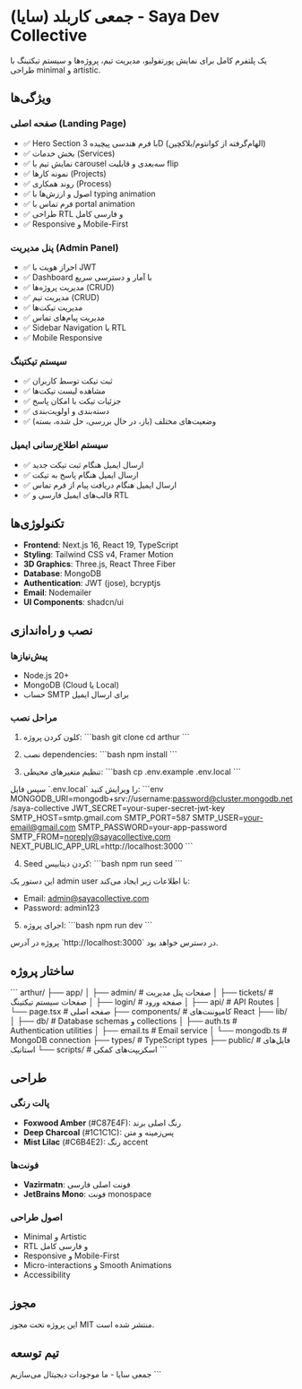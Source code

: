 # جمعی کاربلد (سایا) - Saya Dev Collective

یک پلتفرم کامل برای نمایش پورتفولیو، مدیریت تیم، پروژه‌ها و سیستم تیکتینگ با طراحی minimal و artistic.

## ویژگی‌ها

### صفحه اصلی (Landing Page)
- ✅ Hero Section با فرم هندسی پیچیده 3D (الهام‌گرفته از کوانتوم/بلاکچین)
- ✅ بخش خدمات (Services)
- ✅ نمایش تیم با carousel سه‌بعدی و قابلیت flip
- ✅ نمونه کارها (Projects)
- ✅ روند همکاری (Process)
- ✅ اصول و ارزش‌ها با typing animation
- ✅ فرم تماس با portal animation
- ✅ طراحی RTL و فارسی کامل
- ✅ Responsive و Mobile-First

### پنل مدیریت (Admin Panel)
- ✅ احراز هویت با JWT
- ✅ Dashboard با آمار و دسترسی سریع
- ✅ مدیریت پروژه‌ها (CRUD)
- ✅ مدیریت تیم (CRUD)
- ✅ مدیریت تیکت‌ها
- ✅ مدیریت پیام‌های تماس
- ✅ Sidebar Navigation با RTL
- ✅ Mobile Responsive

### سیستم تیکتینگ
- ✅ ثبت تیکت توسط کاربران
- ✅ مشاهده لیست تیکت‌ها
- ✅ جزئیات تیکت با امکان پاسخ
- ✅ دسته‌بندی و اولویت‌بندی
- ✅ وضعیت‌های مختلف (باز، در حال بررسی، حل شده، بسته)

### سیستم اطلاع‌رسانی ایمیل
- ✅ ارسال ایمیل هنگام ثبت تیکت جدید
- ✅ ارسال ایمیل هنگام پاسخ به تیکت
- ✅ ارسال ایمیل هنگام دریافت پیام از فرم تماس
- ✅ قالب‌های ایمیل فارسی و RTL

## تکنولوژی‌ها

- **Frontend**: Next.js 16, React 19, TypeScript
- **Styling**: Tailwind CSS v4, Framer Motion
- **3D Graphics**: Three.js, React Three Fiber
- **Database**: MongoDB
- **Authentication**: JWT (jose), bcryptjs
- **Email**: Nodemailer
- **UI Components**: shadcn/ui

## نصب و راه‌اندازی

### پیش‌نیازها
- Node.js 20+
- MongoDB (Cloud یا Local)
- حساب SMTP برای ارسال ایمیل

### مراحل نصب

1. کلون کردن پروژه:
\`\`\`bash
git clone <repository-url>
cd arthur
\`\`\`

2. نصب dependencies:
\`\`\`bash
npm install
\`\`\`

3. تنظیم متغیرهای محیطی:
\`\`\`bash
cp .env.example .env.local
\`\`\`

سپس فایل \`.env.local\` را ویرایش کنید:
\`\`\`env
MONGODB_URI=mongodb+srv://username:password@cluster.mongodb.net/saya-collective
JWT_SECRET=your-super-secret-jwt-key
SMTP_HOST=smtp.gmail.com
SMTP_PORT=587
SMTP_USER=your-email@gmail.com
SMTP_PASSWORD=your-app-password
SMTP_FROM=noreply@sayacollective.com
NEXT_PUBLIC_APP_URL=http://localhost:3000
\`\`\`

4. Seed کردن دیتابیس:
\`\`\`bash
npm run seed
\`\`\`

این دستور یک admin user با اطلاعات زیر ایجاد می‌کند:
- Email: admin@sayacollective.com
- Password: admin123

5. اجرای پروژه:
\`\`\`bash
npm run dev
\`\`\`

پروژه در آدرس \`http://localhost:3000\` در دسترس خواهد بود.

## ساختار پروژه

\`\`\`
arthur/
├── app/
│   ├── admin/              # صفحات پنل مدیریت
│   ├── tickets/            # صفحات سیستم تیکتینگ
│   ├── login/              # صفحه ورود
│   ├── api/                # API Routes
│   └── page.tsx            # صفحه اصلی
├── components/             # کامپوننت‌های React
├── lib/
│   ├── db/                 # Database schemas و collections
│   ├── auth.ts             # Authentication utilities
│   ├── email.ts            # Email service
│   └── mongodb.ts          # MongoDB connection
├── types/                  # TypeScript types
├── public/                 # فایل‌های استاتیک
└── scripts/                # اسکریپت‌های کمکی
\`\`\`

## طراحی

### پالت رنگی
- **Foxwood Amber** (#C87E4F): رنگ اصلی برند
- **Deep Charcoal** (#1C1C1C): پس‌زمینه و متن
- **Mist Lilac** (#C6B4E2): رنگ accent

### فونت‌ها
- **Vazirmatn**: فونت اصلی فارسی
- **JetBrains Mono**: فونت monospace

### اصول طراحی
- Minimal و Artistic
- RTL و فارسی کامل
- Responsive و Mobile-First
- Micro-interactions و Smooth Animations
- Accessibility

## مجوز

این پروژه تحت مجوز MIT منتشر شده است.

## تیم توسعه

جمعی سایا - ما موجودات دیجیتال می‌سازیم
\`\`\`
